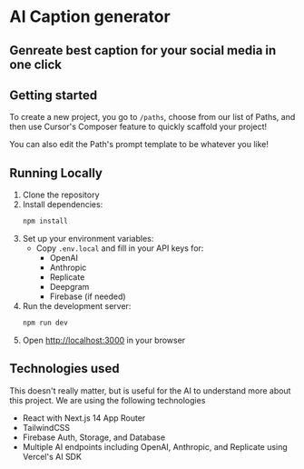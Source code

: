 # AI Caption generator 

## Genreate best caption for your social media  in one click

## Getting started
To create a new project, you go to `/paths`, choose from our list of Paths, and then use Cursor's Composer feature to quickly scaffold your project!

You can also edit the Path's prompt template to be whatever you like!

## Running Locally

1. Clone the repository
2. Install dependencies:
   ```bash
   npm install
   ```
3. Set up your environment variables:
   - Copy `.env.local` and fill in your API keys for:
     - OpenAI
     - Anthropic
     - Replicate
     - Deepgram
     - Firebase (if needed)
4. Run the development server:
   ```bash
   npm run dev
   ```
5. Open [http://localhost:3000](http://localhost:3000) in your browser

## Technologies used
This doesn't really matter, but is useful for the AI to understand more about this project. We are using the following technologies
- React with Next.js 14 App Router
- TailwindCSS
- Firebase Auth, Storage, and Database
- Multiple AI endpoints including OpenAI, Anthropic, and Replicate using Vercel's AI SDK

